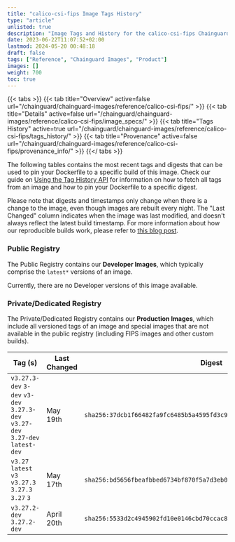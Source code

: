 ```yaml
---
title: "calico-csi-fips Image Tags History"
type: "article"
unlisted: true
description: "Image Tags and History for the calico-csi-fips Chainguard Image"
date: 2023-06-22T11:07:52+02:00
lastmod: 2024-05-20 00:48:18
draft: false
tags: ["Reference", "Chainguard Images", "Product"]
images: []
weight: 700
toc: true
---
```


{{< tabs >}}
{{< tab title="Overview" active=false url="/chainguard/chainguard-images/reference/calico-csi-fips/" >}}
{{< tab title="Details" active=false url="/chainguard/chainguard-images/reference/calico-csi-fips/image_specs/" >}}
{{< tab title="Tags History" active=true url="/chainguard/chainguard-images/reference/calico-csi-fips/tags_history/" >}}
{{< tab title="Provenance" active=false url="/chainguard/chainguard-images/reference/calico-csi-fips/provenance_info/" >}}
{{</ tabs >}}

The following tables contains the most recent tags and digests that can be used to pin your Dockerfile to a specific build of this image. Check our guide on [Using the Tag History API](/chainguard/chainguard-images/using-the-tag-history-api/) for information on how to fetch all tags from an image and how to pin your Dockerfile to a specific digest.

Please note that digests and timestamps only change when there is a change to the image, even though images are rebuilt every night. The "Last Changed" column indicates when the image was last modified, and doesn't always reflect the latest build timestamp. For more information about how our reproducible builds work, please refer to [this blog post](https://www.chainguard.dev/unchained/reproducing-chainguards-reproducible-image-builds).

### Public Registry
The Public Registry contains our **Developer Images**, which typically comprise the `latest*` versions of an image.

Currently, there are no Developer versions of this image available.

### Private/Dedicated Registry
The Private/Dedicated Registry contains our **Production Images**, which include all versioned tags of an image and special images that are not available in the public registry (including FIPS images and other custom builds).

| Tag (s)                                                                          | Last Changed | Digest                                                                    |
|----------------------------------------------------------------------------------|--------------|---------------------------------------------------------------------------|
|  `v3.27.3-dev` `3-dev` `v3-dev` `3.27.3-dev` `v3.27-dev` `3.27-dev` `latest-dev` | May 19th     | `sha256:37dcb1f66482fa9fc6485b5a4595fd3c921d03bb42b2e7e145ea38a52fd2f1fa` |
|  `v3.27` `latest` `v3` `v3.27.3` `3.27.3` `3.27` `3`                             | May 17th     | `sha256:bd5656fbeafbbed6734bf870f5a7d3eb0f96839c5d02c6a6cbf367c425ca1ef7` |
|  `v3.27.2-dev` `3.27.2-dev`                                                      | April 20th   | `sha256:5533d2c4945902fd10e0146cbd70ccac8bd589d1a79c0359d11894f1d76429a1` |

